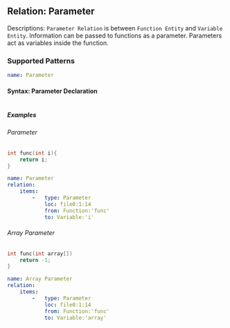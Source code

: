 ## Relation: Parameter
Descriptions: `Parameter Relation`  is between `Function Entity` and `Variable Entity`. Information can be passed to functions as a parameter. Parameters act as variables inside the function.


### Supported Patterns
```yaml
name: Parameter
```
#### Syntax: Parameter Declaration

```text

```
##### Examples

###### Parameter
```cpp
int func(int i){
    return i;
}
```

```yaml
name: Parameter
relation:
    items:
        -   type: Parameter
            loc: file0:1:14
            from: Function:'func'
            to: Variable:'i'
```

###### Array Parameter
```cpp
int func(int array[])
    return -1;
}
```

```yaml
name: Array Parameter
relation:
    items:
        -   type: Parameter
            loc: file0:1:14
            from: Function:'func'
            to: Variable:'array'
```